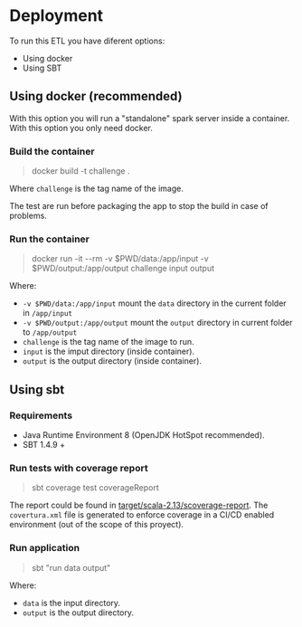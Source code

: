 # Deployment

To run this ETL you have diferent options:

- Using docker
- Using SBT

## Using docker (recommended)

With this option you will run a "standalone" spark server inside a container. With this option you only need docker.

### Build the container

> docker build -t challenge .

Where `challenge` is the tag name of the image.

The test are run before packaging the app to stop the build in case of problems.

### Run the container

> docker run -it --rm -v $PWD/data:/app/input -v $PWD/output:/app/output challenge input output

Where:

- `-v $PWD/data:/app/input` mount the `data` directory in the current folder in `/app/input`
- `-v $PWD/output:/app/output` mount the `output` directory in current folder to `/app/output`
- `challenge` is the tag name of the image to run.
- `input` is the imput directory (inside container).
- `output` is the output directory (inside container).

## Using sbt

### Requirements

- Java Runtime Environment 8 (OpenJDK HotSpot recommended).
- SBT 1.4.9 +

### Run tests with coverage report

> sbt coverage test coverageReport

The report could be found in [target/scala-2.13/scoverage-report](target/scala-2.13/scoverage-report/index.html).
The `covertura.xml` file is generated to enforce coverage in a CI/CD enabled environment (out of the scope of this proyect).

### Run application

> sbt "run data output"

Where:

- `data` is the input directory.
- `output` is the output directory.